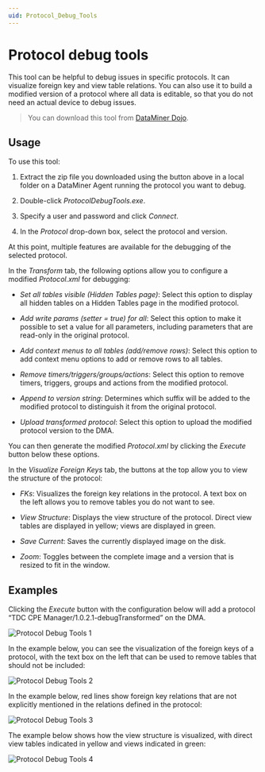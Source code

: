 ```yaml
---
uid: Protocol_Debug_Tools
---
```


# Protocol debug tools

This tool can be helpful to debug issues in specific protocols. It can visualize foreign key and view table relations. You can also use it to build a modified version of a protocol where all data is editable, so that you do not need an actual device to debug issues.

> You can download this tool from [DataMiner Dojo](https://community.dataminer.services/download/protocol-debug-tools/).

## Usage

To use this tool:

1. Extract the zip file you downloaded using the button above in a local folder on a DataMiner Agent running the protocol you want to debug.

1. Double-click *ProtocolDebugTools.exe*.

1. Specify a user and password and click *Connect*.

1. In the *Protocol* drop-down box, select the protocol and version.

At this point, multiple features are available for the debugging of the selected protocol.

In the *Transform* tab, the following options allow you to configure a modified *Protocol.xml* for debugging:

- *Set all tables visible (Hidden Tables page)*: Select this option to display all hidden tables on a Hidden Tables page in the modified protocol.

- *Add write params (setter = true) for all*: Select this option to make it possible to set a value for all parameters, including parameters that are read-only in the original protocol.

- *Add context menus to all tables (add/remove rows)*: Select this option to add context menu options to add or remove rows to all tables.

- *Remove timers/triggers/groups/actions*: Select this option to remove timers, triggers, groups and actions from the modified protocol.

- *Append to version string*: Determines which suffix will be added to the modified protocol to distinguish it from the original protocol.

- *Upload transformed protocol*: Select this option to upload the modified protocol version to the DMA.

You can then generate the modified *Protocol.xml* by clicking the *Execute* button below these options.

In the *Visualize Foreign Keys* tab, the buttons at the top allow you to view the structure of the protocol:

- *FKs*: Visualizes the foreign key relations in the protocol. A text box on the left allows you to remove tables you do not want to see.

- *View Structure*: Displays the view structure of the protocol. Direct view tables are displayed in yellow; views are displayed in green.

- *Save Current*: Saves the currently displayed image on the disk.

- *Zoom*: Toggles between the complete image and a version that is resized to fit in the window.

## Examples

Clicking the *Execute* button with the configuration below will add a protocol “TDC CPE Manager/1.0.2.1-debugTransformed” on the DMA.

![Protocol Debug Tools 1](~/dataminer/images/Protocol_Debug_Tools1.png)

In the example below, you can see the visualization of the foreign keys of a protocol, with the text box on the left that can be used to remove tables that should not be included:

![Protocol Debug Tools 2](~/dataminer/images/Protocol_Debug_Tools2.png)

In the example below, red lines show foreign key relations that are not explicitly mentioned in the relations defined in the protocol:

![Protocol Debug Tools 3](~/dataminer/images/Protocol_Debug_Tools3.png)

The example below shows how the view structure is visualized, with direct view tables indicated in yellow and views indicated in green:

![Protocol Debug Tools 4](~/dataminer/images/Protocol_Debug_Tools4.png)
